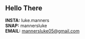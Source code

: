 ## Hello There

<b>INSTA:</b> luke.manners </br>
<b>SNAP:</b> mannersluke </br>
<b>EMAIL:</b> mannersluke05@gmail.com </br>

